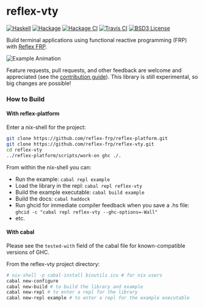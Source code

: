# reflex-vty

[![Haskell](https://img.shields.io/badge/language-Haskell-orange.svg)](https://haskell.org) [![Hackage](https://img.shields.io/hackage/v/reflex-vty.svg)](https://hackage.haskell.org/package/reflex-vty) [![Hackage CI](https://matrix.hackage.haskell.org/api/v2/packages/reflex-vty/badge)](https://matrix.hackage.haskell.org/#/package/reflex-vty) [![Travis CI](https://api.travis-ci.org/reflex-frp/reflex-vty.svg?branch=develop)](https://travis-ci.org/reflex-frp/reflex-vty) [![BSD3 License](https://img.shields.io/badge/license-BSD3-blue.svg)](https://github.com/reflex-frp/reflex-vty/blob/master/LICENSE)

Build terminal applications using functional reactive programming (FRP) with [Reflex FRP](https://reflex-frp.org).

![Example Animation](https://i.imgur.com/FULQNtu.gif)

Feature requests, pull requests, and other feedback are welcome and appreciated (see the [contribution guide](CONTRIBUTING.md)). This library
is still experimental, so big changes are possible!
### How to Build

#### With reflex-platform

Enter a nix-shell for the project:
```bash
git clone https://github.com/reflex-frp/reflex-platform.git
git clone https://github.com/reflex-frp/reflex-vty.git
cd reflex-vty
../reflex-platform/scripts/work-on ghc ./.
```

From within the nix-shell you can:
* Run the example: `cabal repl example`
* Load the library in the repl: `cabal repl reflex-vty`
* Build the example executable: `cabal build example`
* Build the docs: `cabal haddock`
* Run ghcid for immediate compiler feedback when you save a .hs file: `ghcid -c "cabal repl reflex-vty --ghc-options=-Wall"`
* etc.

#### With cabal

Please see the `tested-with` field of the cabal file for known-compatible versions of GHC.

From the reflex-vty project directory:

```bash
# nix-shell -p cabal-install binutils icu # for nix users
cabal new-configure
cabal new-build # to build the library and example
cabal new-repl # to enter a repl for the library
cabal new-repl example # to enter a repl for the example executable
```
